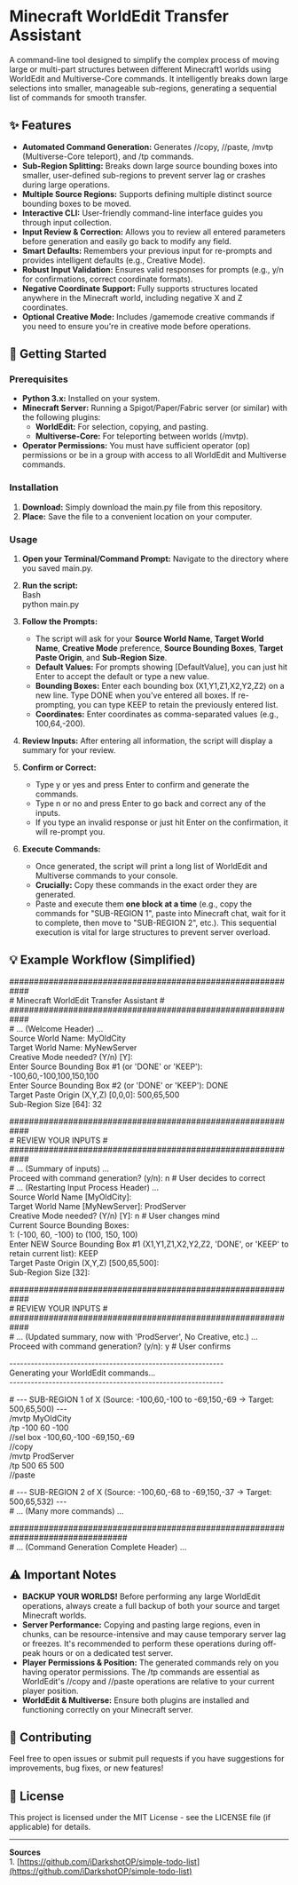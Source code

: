 # **Minecraft WorldEdit Transfer Assistant**

A command-line tool designed to simplify the complex process of moving large or multi-part structures between different Minecraft1 worlds using WorldEdit and Multiverse-Core commands. It intelligently breaks down large selections into smaller, manageable sub-regions, generating a sequential list of commands for smooth transfer.

## **✨ Features**

* **Automated Command Generation:** Generates //copy, //paste, /mvtp (Multiverse-Core teleport), and /tp commands.  
* **Sub-Region Splitting:** Breaks down large source bounding boxes into smaller, user-defined sub-regions to prevent server lag or crashes during large operations.  
* **Multiple Source Regions:** Supports defining multiple distinct source bounding boxes to be moved.  
* **Interactive CLI:** User-friendly command-line interface guides you through input collection.  
* **Input Review & Correction:** Allows you to review all entered parameters before generation and easily go back to modify any field.  
* **Smart Defaults:** Remembers your previous input for re-prompts and provides intelligent defaults (e.g., Creative Mode).  
* **Robust Input Validation:** Ensures valid responses for prompts (e.g., y/n for confirmations, correct coordinate formats).  
* **Negative Coordinate Support:** Fully supports structures located anywhere in the Minecraft world, including negative X and Z coordinates.  
* **Optional Creative Mode:** Includes /gamemode creative commands if you need to ensure you're in creative mode before operations.

## **🚀 Getting Started**

### **Prerequisites**

* **Python 3.x:** Installed on your system.  
* **Minecraft Server:** Running a Spigot/Paper/Fabric server (or similar) with the following plugins:  
  * **WorldEdit:** For selection, copying, and pasting.  
  * **Multiverse-Core:** For teleporting between worlds (/mvtp).  
* **Operator Permissions:** You must have sufficient operator (op) permissions or be in a group with access to all WorldEdit and Multiverse commands.

### **Installation**

1. **Download:** Simply download the main.py file from this repository.  
2. **Place:** Save the file to a convenient location on your computer.

### **Usage**

1. **Open your Terminal/Command Prompt:** Navigate to the directory where you saved main.py.  
2. **Run the script:**  
   Bash  
   python main.py

3. **Follow the Prompts:**  
   * The script will ask for your **Source World Name**, **Target World Name**, **Creative Mode** preference, **Source Bounding Boxes**, **Target Paste Origin**, and **Sub-Region Size**.  
   * **Default Values:** For prompts showing \[DefaultValue\], you can just hit Enter to accept the default or type a new value.  
   * **Bounding Boxes:** Enter each bounding box (X1,Y1,Z1,X2,Y2,Z2) on a new line. Type DONE when you've entered all boxes. If re-prompting, you can type KEEP to retain the previously entered list.  
   * **Coordinates:** Enter coordinates as comma-separated values (e.g., 100,64,-200).  
4. **Review Inputs:** After entering all information, the script will display a summary for your review.  
5. **Confirm or Correct:**  
   * Type y or yes and press Enter to confirm and generate the commands.  
   * Type n or no and press Enter to go back and correct any of the inputs.  
   * If you type an invalid response or just hit Enter on the confirmation, it will re-prompt you.  
6. **Execute Commands:**  
   * Once generated, the script will print a long list of WorldEdit and Multiverse commands to your console.  
   * **Crucially:** Copy these commands in the exact order they are generated.  
   * Paste and execute them **one block at a time** (e.g., copy the commands for "SUB-REGION 1", paste into Minecraft chat, wait for it to complete, then move to "SUB-REGION 2", etc.). This sequential execution is vital for large structures to prevent server overload.

## **💡 Example Workflow (Simplified)**

\#\#\#\#\#\#\#\#\#\#\#\#\#\#\#\#\#\#\#\#\#\#\#\#\#\#\#\#\#\#\#\#\#\#\#\#\#\#\#\#\#\#\#\#\#\#\#\#\#\#\#\#\#\#\#\#\#\#\#\#  
\#          Minecraft WorldEdit Transfer Assistant          \#  
\#\#\#\#\#\#\#\#\#\#\#\#\#\#\#\#\#\#\#\#\#\#\#\#\#\#\#\#\#\#\#\#\#\#\#\#\#\#\#\#\#\#\#\#\#\#\#\#\#\#\#\#\#\#\#\#\#\#\#\#  
\# ... (Welcome Header) ...  
Source World Name: MyOldCity  
Target World Name: MyNewServer  
Creative Mode needed? (Y/n) \[Y\]:  
Enter Source Bounding Box \#1 (or 'DONE' or 'KEEP'): \-100,60,-100,100,150,100  
Enter Source Bounding Box \#2 (or 'DONE' or 'KEEP'): DONE  
Target Paste Origin (X,Y,Z) \[0,0,0\]: 500,65,500  
Sub-Region Size \[64\]: 32

\#\#\#\#\#\#\#\#\#\#\#\#\#\#\#\#\#\#\#\#\#\#\#\#\#\#\#\#\#\#\#\#\#\#\#\#\#\#\#\#\#\#\#\#\#\#\#\#\#\#\#\#\#\#\#\#\#\#\#\#  
\#                   REVIEW YOUR INPUTS                     \#  
\#\#\#\#\#\#\#\#\#\#\#\#\#\#\#\#\#\#\#\#\#\#\#\#\#\#\#\#\#\#\#\#\#\#\#\#\#\#\#\#\#\#\#\#\#\#\#\#\#\#\#\#\#\#\#\#\#\#\#\#  
\# ... (Summary of inputs) ...  
Proceed with command generation? (y/n): n  \# User decides to correct  
\# ... (Restarting Input Process Header) ...  
Source World Name \[MyOldCity\]:  
Target World Name \[MyNewServer\]: ProdServer  
Creative Mode needed? (Y/n) \[Y\]: n \# User changes mind  
Current Source Bounding Boxes:  
  1: (-100, 60, \-100) to (100, 150, 100\)  
Enter NEW Source Bounding Box \#1 (X1,Y1,Z1,X2,Y2,Z2, 'DONE', or 'KEEP' to retain current list): KEEP  
Target Paste Origin (X,Y,Z) \[500,65,500\]:  
Sub-Region Size \[32\]:

\#\#\#\#\#\#\#\#\#\#\#\#\#\#\#\#\#\#\#\#\#\#\#\#\#\#\#\#\#\#\#\#\#\#\#\#\#\#\#\#\#\#\#\#\#\#\#\#\#\#\#\#\#\#\#\#\#\#\#\#  
\#                   REVIEW YOUR INPUTS                     \#  
\#\#\#\#\#\#\#\#\#\#\#\#\#\#\#\#\#\#\#\#\#\#\#\#\#\#\#\#\#\#\#\#\#\#\#\#\#\#\#\#\#\#\#\#\#\#\#\#\#\#\#\#\#\#\#\#\#\#\#\#  
\# ... (Updated summary, now with 'ProdServer', No Creative, etc.) ...  
Proceed with command generation? (y/n): y \# User confirms

\------------------------------------------------------------  
Generating your WorldEdit commands...  
\------------------------------------------------------------

\# \--- SUB-REGION 1 of X (Source: \-100,60,-100 to \-69,150,-69 \-\> Target: 500,65,500) \---  
/mvtp MyOldCity  
/tp \-100 60 \-100  
//sel box \-100,60,-100 \-69,150,-69  
//copy  
/mvtp ProdServer  
/tp 500 65 500  
//paste

\# \--- SUB-REGION 2 of X (Source: \-100,60,-68 to \-69,150,-37 \-\> Target: 500,65,532) \---  
\# ... (Many more commands) ...

\#\#\#\#\#\#\#\#\#\#\#\#\#\#\#\#\#\#\#\#\#\#\#\#\#\#\#\#\#\#\#\#\#\#\#\#\#\#\#\#\#\#\#\#\#\#\#\#\#\#\#\#\#\#\#\#\#\#\#\#\#\#\#\#\#\#\#\#\#\#\#\#\#\#\#\#\#\#\#\#  
\# ... (Command Generation Complete Header) ...

## **⚠️ Important Notes**

* **BACKUP YOUR WORLDS\!** Before performing any large WorldEdit operations, always create a full backup of both your source and target Minecraft worlds.  
* **Server Performance:** Copying and pasting large regions, even in chunks, can be resource-intensive and may cause temporary server lag or freezes. It's recommended to perform these operations during off-peak hours or on a dedicated test server.  
* **Player Permissions & Position:** The generated commands rely on you having operator permissions. The /tp commands are essential as WorldEdit's //copy and //paste operations are relative to your current player position.  
* **WorldEdit & Multiverse:** Ensure both plugins are installed and functioning correctly on your Minecraft server.

## **🤝 Contributing**

Feel free to open issues or submit pull requests if you have suggestions for improvements, bug fixes, or new features\!

## **📄 License**

This project is licensed under the MIT License \- see the LICENSE file (if applicable) for details.

---

**Sources**  
1\. [https://github.com/iDarkshotOP/simple-todo-list](https://github.com/iDarkshotOP/simple-todo-list)